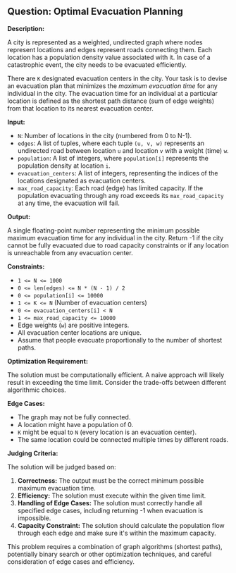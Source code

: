 ## Question: Optimal Evacuation Planning

**Description:**

A city is represented as a weighted, undirected graph where nodes represent locations and edges represent roads connecting them. Each location has a population density value associated with it. In case of a catastrophic event, the city needs to be evacuated efficiently.

There are `K` designated evacuation centers in the city. Your task is to devise an evacuation plan that minimizes the *maximum evacuation time* for any individual in the city. The evacuation time for an individual at a particular location is defined as the shortest path distance (sum of edge weights) from that location to its nearest evacuation center.

**Input:**

*   `N`: Number of locations in the city (numbered from 0 to N-1).
*   `edges`: A list of tuples, where each tuple `(u, v, w)` represents an undirected road between location `u` and location `v` with a weight (time) `w`.
*   `population`: A list of integers, where `population[i]` represents the population density at location `i`.
*   `evacuation_centers`: A list of integers, representing the indices of the locations designated as evacuation centers.
*   `max_road_capacity`: Each road (edge) has limited capacity. If the population evacuating through any road exceeds its `max_road_capacity` at any time, the evacuation will fail.

**Output:**

A single floating-point number representing the minimum possible maximum evacuation time for any individual in the city. Return -1 if the city cannot be fully evacuated due to road capacity constraints or if any location is unreachable from any evacuation center.

**Constraints:**

*   `1 <= N <= 1000`
*   `0 <= len(edges) <= N * (N - 1) / 2`
*   `0 <= population[i] <= 10000`
*   `1 <= K <= N` (Number of evacuation centers)
*   `0 <= evacuation_centers[i] < N`
*   `1 <= max_road_capacity <= 10000`
*   Edge weights (`w`) are positive integers.
*   All evacuation center locations are unique.
*   Assume that people evacuate proportionally to the number of shortest paths.

**Optimization Requirement:**

The solution must be computationally efficient. A naive approach will likely result in exceeding the time limit. Consider the trade-offs between different algorithmic choices.

**Edge Cases:**

*   The graph may not be fully connected.
*   A location might have a population of 0.
*   `K` might be equal to `N` (every location is an evacuation center).
*   The same location could be connected multiple times by different roads.

**Judging Criteria:**

The solution will be judged based on:

1.  **Correctness:** The output must be the correct minimum possible maximum evacuation time.
2.  **Efficiency:** The solution must execute within the given time limit.
3.  **Handling of Edge Cases:** The solution must correctly handle all specified edge cases, including returning -1 when evacuation is impossible.
4. **Capacity Constraint:** The solution should calculate the population flow through each edge and make sure it's within the maximum capacity.

This problem requires a combination of graph algorithms (shortest paths), potentially binary search or other optimization techniques, and careful consideration of edge cases and efficiency.
